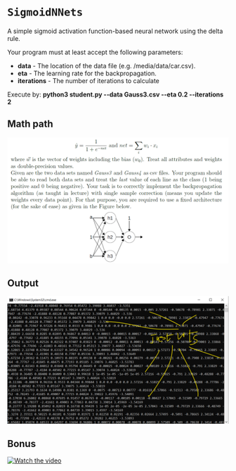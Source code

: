 # `SigmoidNNets`
A simple sigmoid activation function-based neural network using the delta rule.

Your program must at least accept the following parameters:
-  **data** - The location of the data file (e.g. /media/data/car.csv).
-  **eta** - The learning rate for the backpropagation.
-  **iterations** - The number of iterations to calculate

Execute by: **python3 student.py --data Gauss3.csv --eta 0.2 --iterations 2**

## Math path

![DELTARULE](https://github.com/ranjiGT/SigmoidNNets/blob/main/mathpath3.png)

## Output
![OP3](https://github.com/ranjiGT/SigmoidNNets/blob/main/op3.png)

## Bonus

[![Watch the video](https://img.youtube.com/vi/Jo22NeTIDKU/maxresdefault.jpg)](https://youtu.be/Jo22NeTIDKU)
